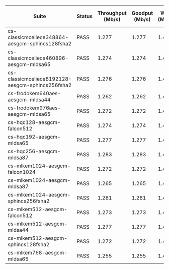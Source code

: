 | Suite | Status | Throughput (Mb/s) | Goodput (Mb/s) | Wire (Mb/s) | Target (Mb/s) | Target % | PPS | Target PPS | Packets Sent | Packets Rcvd | Delivered | Loss % | Loss 95% Low | Loss 95% High | RTT avg (ms) | RTT p50 (ms) | RTT p95 (ms) | RTT max (ms) | OWD p50 (ms) | OWD p95 (ms) | Rekey (ms) | Rekey Energy (mJ) | Rekeys OK | Rekeys Fail | Drops | Handshake (ms) | Handshake Energy (mJ) | KEM keygen (ms) | KEM decap (ms) | Sig sign (ms) | Primitive total (ms) | CPU max (%) | RSS (MiB) | Power (W) | Energy (J) | Samples | Power rate (Hz) | Power duration (s) | Power current (A) | Power voltage (V) | Power fetch | Monitor fetch | Timing guard (ms) | Timing violation | Clock offset (ms) | Blackout (ms) | Gap p99 (ms) | Gap max (ms) | Steady gap (ms) |
|---|---|---|---|---|---|---|---|---|---|---|---|---|---|---|---|---|---|---|---|---|---|---|---|---|---|---|---|---|---|---|---|---|---|---|---|---|---|---|---|---|---|---|---|---|---|---|---|---|---|
| cs-classicmceliece348864-aesgcm-sphincs128fsha2 | PASS | 1.277 | 1.277 | 1.476 | 8.000 | 16.0% | 623.3 | 3906.0 | 28,208 | 28,208 | 1.000 | 0.000 | 0.000 | 0.014 | 2.934 | 2.064 | 7.903 | 27.248 | 2.498 | 6.196 | 3830.03 | ERR | 5 | 0 | 0 | 387.084 | ERR | 236.511 | 21.966 | 52.528 | 311.005 | 0.0 | - | 3.358 | 151.107 | 45,000 | 1000.0 | 45.0 | 0.689924 | 4.868783 | error | error | 56253.0 | NO | 2091.200 | - | - | - | - |
| cs-classicmceliece460896-aesgcm-mldsa65 | PASS | 1.274 | 1.274 | 1.474 | 8.000 | 15.9% | 622.3 | 3906.0 | 28,170 | 28,169 | 1.000 | 0.004 | 0.001 | 0.020 | 3.132 | 2.076 | 8.087 | 24.343 | 3.973 | 8.350 | 6367.82 | ERR | 8 | 0 | 1 | 705.239 | ERR | 494.270 | 58.399 | 1.518 | 554.188 | 0.0 | - | 3.348 | 150.647 | 45,000 | 1000.0 | 45.0 | 0.687829 | 4.868890 | error | error | 56267.0 | NO | 2091.200 | - | - | - | - |
| cs-classicmceliece8192128-aesgcm-sphincs256fsha2 | PASS | 1.276 | 1.276 | 1.475 | 8.000 | 16.0% | 623.1 | 3906.0 | 28,203 | 28,203 | 1.000 | 0.000 | 0.000 | 0.014 | 4.930 | 2.322 | 22.799 | 61.025 | 6.439 | 22.695 | 3721.92 | ERR | 13 | 0 | 2 | 1015.193 | ERR | 491.239 | 101.156 | 126.771 | 719.165 | 0.0 | - | 3.344 | 150.493 | 45,000 | 1000.0 | 45.0 | 0.686976 | 4.869852 | error | error | 56263.0 | NO | 2091.200 | - | - | - | - |
| cs-frodokem640aes-aesgcm-mldsa44 | PASS | 1.262 | 1.262 | 1.459 | 8.000 | 15.8% | 616.1 | 3906.0 | 27,892 | 27,890 | 1.000 | 0.007 | 0.002 | 0.026 | 4.760 | 2.351 | 29.241 | 104.753 | 2.237 | 21.095 | 3721.22 | ERR | 4 | 0 | 0 | 26.958 | ERR | 1.267 | 0.752 | 0.218 | 2.237 | 0.0 | - | 3.326 | 149.683 | 45,000 | 1000.0 | 45.0 | 0.683300 | 4.869868 | error | error | 56268.0 | NO | 2091.200 | - | - | - | - |
| cs-frodokem976aes-aesgcm-mldsa65 | PASS | 1.272 | 1.272 | 1.471 | 8.000 | 15.9% | 621.0 | 3906.0 | 28,105 | 28,105 | 1.000 | 0.000 | 0.000 | 0.014 | 3.100 | 2.094 | 12.257 | 29.203 | 3.519 | 8.082 | 4176.27 | ERR | 7 | 0 | 0 | 63.519 | ERR | 5.338 | 0.859 | 0.695 | 6.892 | 0.0 | - | 3.346 | 150.589 | 45,000 | 1000.0 | 45.0 | 0.687549 | 4.868973 | error | error | 56254.0 | NO | 2091.200 | - | - | - | - |
| cs-hqc128-aesgcm-falcon512 | PASS | 1.274 | 1.274 | 1.473 | 8.000 | 15.9% | 621.9 | 3906.0 | 28,146 | 28,146 | 1.000 | 0.000 | 0.000 | 0.014 | 3.231 | 2.122 | 10.324 | 45.027 | 3.031 | 7.499 | 3700.35 | ERR | 6 | 0 | 0 | 60.818 | ERR | 1.802 | 5.728 | 0.234 | 7.763 | 0.0 | - | 3.352 | 150.841 | 45,000 | 1000.0 | 45.0 | 0.688728 | 4.868803 | error | error | 56257.0 | NO | 2091.200 | - | - | - | - |
| cs-hqc192-aesgcm-mldsa65 | PASS | 1.277 | 1.277 | 1.476 | 8.000 | 16.0% | 623.3 | 3906.0 | 28,218 | 28,217 | 1.000 | 0.004 | 0.001 | 0.020 | 2.836 | 2.085 | 7.903 | 41.464 | 4.439 | 8.312 | 3784.96 | ERR | 9 | 0 | 1 | 174.513 | ERR | 9.386 | 15.885 | 0.413 | 25.685 | 0.0 | - | 3.358 | 151.107 | 45,000 | 1000.0 | 45.0 | 0.689850 | 4.869405 | error | error | 56270.0 | NO | 2091.200 | - | - | - | - |
| cs-hqc256-aesgcm-mldsa87 | PASS | 1.283 | 1.283 | 1.483 | 8.000 | 16.0% | 626.3 | 3906.0 | 28,345 | 28,345 | 1.000 | 0.000 | 0.000 | 0.014 | 3.530 | 2.134 | 10.324 | 41.889 | 6.847 | 10.665 | 3820.19 | ERR | 14 | 0 | 2 | 296.907 | ERR | 8.283 | 25.001 | 0.410 | 33.694 | 0.0 | - | 3.359 | 151.157 | 45,000 | 1000.0 | 45.0 | 0.690115 | 4.869114 | error | error | 56258.0 | NO | 2091.200 | - | - | - | - |
| cs-mlkem1024-aesgcm-falcon1024 | PASS | 1.272 | 1.272 | 1.471 | 8.000 | 15.9% | 621.2 | 3906.0 | 28,113 | 28,113 | 1.000 | 0.000 | 0.000 | 0.014 | 2.742 | 2.068 | 7.188 | 28.326 | 5.383 | 9.038 | 3760.16 | ERR | 11 | 0 | 1 | 6.086 | ERR | 0.100 | 0.094 | 1.107 | 1.302 | 0.0 | - | 3.358 | 151.132 | 45,000 | 1000.0 | 45.0 | 0.689974 | 4.869277 | error | error | 56256.0 | NO | 2091.200 | - | - | - | - |
| cs-mlkem1024-aesgcm-mldsa87 | PASS | 1.265 | 1.265 | 1.462 | 8.000 | 15.8% | 617.5 | 3906.0 | 27,950 | 27,949 | 1.000 | 0.004 | 0.001 | 0.020 | 2.764 | 2.041 | 7.470 | 29.891 | 4.886 | 8.323 | 3765.53 | ERR | 10 | 0 | 1 | 8.759 | ERR | 0.329 | 0.097 | 0.614 | 1.039 | 0.0 | - | 3.354 | 150.939 | 45,000 | 1000.0 | 45.0 | 0.689040 | 4.869571 | error | error | 56262.0 | NO | 2091.200 | - | - | - | - |
| cs-mlkem1024-aesgcm-sphincs256fsha2 | PASS | 1.281 | 1.281 | 1.481 | 8.000 | 16.0% | 625.3 | 3906.0 | 28,300 | 28,298 | 1.000 | 0.007 | 0.002 | 0.026 | 3.518 | 2.206 | 9.884 | 42.032 | 5.858 | 9.644 | 3819.85 | ERR | 12 | 0 | 1 | 148.979 | ERR | 0.459 | 0.171 | 124.462 | 125.093 | 0.0 | - | 3.356 | 151.011 | 45,000 | 1000.0 | 45.0 | 0.689473 | 4.868947 | error | error | 56258.0 | NO | 2091.200 | - | - | - | - |
| cs-mlkem512-aesgcm-falcon512 | PASS | 1.273 | 1.273 | 1.472 | 8.000 | 15.9% | 621.5 | 3906.0 | 28,129 | 28,129 | 1.000 | 0.000 | 0.000 | 0.014 | 3.192 | 2.146 | 9.076 | 56.549 | 1.045 | 5.268 | 3839.46 | ERR | 2 | 0 | 0 | 4.927 | ERR | 0.088 | 0.053 | 1.320 | 1.461 | 0.0 | - | 3.337 | 150.165 | 45,000 | 1000.0 | 45.0 | 0.685574 | 4.869225 | error | error | 56258.0 | NO | 2091.200 | - | - | - | - |
| cs-mlkem512-aesgcm-mldsa44 | PASS | 1.277 | 1.277 | 1.476 | 8.000 | 16.0% | 623.3 | 3906.0 | 28,207 | 28,207 | 1.000 | 0.000 | 0.000 | 0.014 | 3.121 | 2.131 | 9.299 | 66.020 | 0.534 | 4.835 | 6343.00 | ERR | 1 | 0 | 0 | 8.501 | ERR | 0.308 | 0.100 | 0.361 | 0.768 | 0.0 | - | 3.335 | 150.076 | 45,000 | 1000.0 | 45.0 | 0.685286 | 4.868409 | error | error | 56255.0 | NO | 2091.200 | - | - | - | - |
| cs-mlkem512-aesgcm-sphincs128fsha2 | PASS | 1.272 | 1.272 | 1.471 | 8.000 | 15.9% | 621.1 | 3906.0 | 28,116 | 28,116 | 1.000 | 0.000 | 0.000 | 0.014 | 2.879 | 2.091 | 7.534 | 39.537 | 1.543 | 5.378 | 3855.05 | ERR | 3 | 0 | 0 | 47.216 | ERR | 0.121 | 0.114 | 28.171 | 28.406 | 0.0 | - | 3.357 | 151.055 | 45,000 | 1000.0 | 45.0 | 0.689655 | 4.869056 | error | error | 56266.0 | NO | 2091.200 | - | - | - | - |
| cs-mlkem768-aesgcm-mldsa65 | PASS | 1.255 | 1.255 | 1.451 | 8.000 | 15.7% | 612.8 | 3906.0 | 27,740 | 27,740 | 1.000 | 0.000 | 0.000 | 0.014 | 3.885 | 2.059 | 42.550 | 65.079 | 0.688 | 34.672 | 1992.55 | ERR | 0 | 0 | 0 | 29.049 | ERR | 3.547 | 0.209 | 2.253 | 6.010 | 0.0 | - | 3.322 | 149.490 | 45,000 | 1000.0 | 45.0 | 0.682474 | 4.869462 | error | error | 56264.0 | NO | 2091.200 | - | - | - | - |
